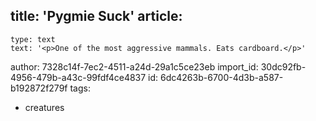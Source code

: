 title: 'Pygmie Suck'
article:
  -
    type: text
    text: '<p>One of the most aggressive mammals. Eats cardboard.</p>'
author: 7328c14f-7ec2-4511-a24d-29a1c5ce23eb
import_id: 30dc92fb-4956-479b-a43c-99fdf4ce4837
id: 6dc4263b-6700-4d3b-a587-b192872f279f
tags:
  - creatures
